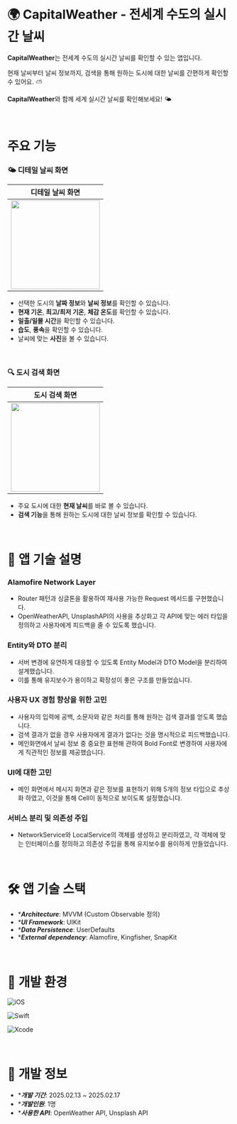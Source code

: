 # 🌍 CapitalWeather - 전세계 수도의 실시간 날씨

**CapitalWeather**는 전세계 수도의 실시간 날씨를 확인할 수 있는 앱입니다. 

현재 날씨부터 날씨 정보까지, 검색을 통해 원하는 도시에 대한 날씨를 간편하게 확인할 수 있어요. ⛅

**CapitalWeather**와 함께 세계 실시간 날씨를 확인해보세요! 🌤️

<br>

# 주요 기능

### **🌤️ 디테일 날씨 화면**

|   디테일 날씨 화면   | 
|  :-------------: |
| <img width=200 src="https://github.com/user-attachments/assets/e5dadb6f-8f0e-4997-96f5-b270e316716d"> | 

- 선택한 도시의 **날짜 정보**와 **날씨 정보**를 확인할 수 있습니다.
- **현재 기온**, **최고/최저 기온**, **체감 온도**를 확인할 수 있습니다.
- **일출/일몰 시간**을 확인할 수 있습니다.
- **습도**, **풍속**을 확인할 수 있습니다.
- 날씨에 맞는 **사진**을 볼 수 있습니다.

<br>

### 🔍 도시 검색 화면

|   도시 검색 화면   | 
|  :-------------: |
| <img width=200 src="https://github.com/user-attachments/assets/22b18f11-b154-43e0-a0a4-01d2ac14db3c"> | 


- 주요 도시에 대한 **현재 날씨**를 바로 볼 수 있습니다.
- **검색 기능**을 통해 원하는 도시에 대한 날씨 정보를 확인할 수 있습니다.

<br>

# 🎯 앱 기술 설명

### Alamofire Network Layer

- Router 패턴과 싱글톤을 활용하여 재사용 가능한 Request 메서드를 구현했습니다.
- OpenWeatherAPI, UnsplashAPI의 사용을 추상화고 각 API에 맞는 에러 타입을 정의하고 사용자에게 피드백을 줄 수 있도록 했습니다.


### Entity와 DTO 분리

- 서버 변경에 유연하게 대응할 수 있도록 Entity Model과 DTO Model을 분리하여 설계했습니다.
- 이를 통해 유지보수가 용이하고 확장성이 좋은 구조를 만들었습니다.


### 사용자 UX 경험 향상을 위한 고민

- 사용자의 입력에 공백, 소문자와 같은 처리를 통해 원하는 검색 결과를 얻도록 했습니다.
- 검색 결과가 없을 경우 사용자에게 결과가 없다는 것을 명시적으로 피드백했습니다.
- 메인화면에서 날씨 정보 중 중요한 표현해 관하여 Bold Font로 변경하여 사용자에게 직관적인 정보를 제공했습니다.


### UI에 대한 고민

- 메인 화면에서 메시지 화면과 같은 정보를 표현하기 위해 5개의 정보 타입으로 추상화 하였고, 이것을 통해 Cell이 동적으로 보이도록 설정했습니다.


### 서비스 분리 및 의존성 주입

- NetworkService와 LocalService의 객체를 생성하고 분리하였고, 각 객체에 맞는 인터페이스를 정의하고 의존성 주입을 통해 유지보수를 용이하게 만들었습니다.


<br>

# 🛠 앱 기술 스택

- ****Architecture***: MVVM (Custom Observable 정의)
- ****UI Framework***: UIKit
- ****Data Persistence***: UserDefaults
- ****External dependency***: Alamofire, Kingfisher, SnapKit


<br>

# 🎯 개발 환경

![iOS](https://img.shields.io/badge/iOS-16%2B-000000?style=for-the-badge&logo=apple&logoColor=white)

![Swift](https://img.shields.io/badge/Swift-5.9-FA7343?style=for-the-badge&logo=swift&logoColor=white)

![Xcode](https://img.shields.io/badge/Xcode-16.2-1575F9?style=for-the-badge&logo=Xcode&logoColor=white)

<br>

# 📅 개발 정보

- ****개발 기간***: 2025.02.13 ~ 2025.02.17
- ****개발인원***: 1명
- ****사용한 API***:  OpenWeather API, Unsplash API
